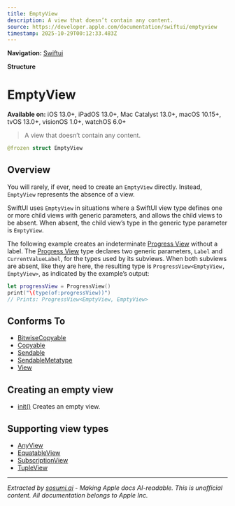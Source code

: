 ```yaml
---
title: EmptyView
description: A view that doesn’t contain any content.
source: https://developer.apple.com/documentation/swiftui/emptyview
timestamp: 2025-10-29T00:12:33.483Z
---
```


**Navigation:** [Swiftui](/documentation/swiftui)

**Structure**

# EmptyView

**Available on:** iOS 13.0+, iPadOS 13.0+, Mac Catalyst 13.0+, macOS 10.15+, tvOS 13.0+, visionOS 1.0+, watchOS 6.0+

> A view that doesn’t contain any content.

```swift
@frozen struct EmptyView
```

## Overview

You will rarely, if ever, need to create an `EmptyView` directly. Instead, `EmptyView` represents the absence of a view.

SwiftUI uses `EmptyView` in situations where a SwiftUI view type defines one or more child views with generic parameters, and allows the child views to be absent. When absent, the child view’s type in the generic type parameter is `EmptyView`.

The following example creates an indeterminate [Progress View](/documentation/swiftui/progressview) without a label. The [Progress View](/documentation/swiftui/progressview) type declares two generic parameters, `Label` and `CurrentValueLabel`, for the types used by its subviews. When both subviews are absent, like they are here, the resulting type is `ProgressView<EmptyView, EmptyView>`, as indicated by the example’s output:

```swift
let progressView = ProgressView()
print("\(type(of:progressView))")
// Prints: ProgressView<EmptyView, EmptyView>
```

## Conforms To

- [BitwiseCopyable](/documentation/Swift/BitwiseCopyable)
- [Copyable](/documentation/Swift/Copyable)
- [Sendable](/documentation/Swift/Sendable)
- [SendableMetatype](/documentation/Swift/SendableMetatype)
- [View](/documentation/swiftui/view)

## Creating an empty view

- [init()](/documentation/swiftui/emptyview/init()) Creates an empty view.

## Supporting view types

- [AnyView](/documentation/swiftui/anyview)
- [EquatableView](/documentation/swiftui/equatableview)
- [SubscriptionView](/documentation/swiftui/subscriptionview)
- [TupleView](/documentation/swiftui/tupleview)

---

*Extracted by [sosumi.ai](https://sosumi.ai) - Making Apple docs AI-readable.*
*This is unofficial content. All documentation belongs to Apple Inc.*
